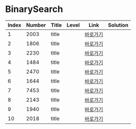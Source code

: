 # BinarySearch

| Index | Number | Title | Level | Link                                             | Solution |
| ----- | ------ | ----- | ----- | ------------------------------------------------ | -------- |
| 1     | 2003   | title |       | [바로가기](https://www.acmicpc.net/problem/2003) |          |
| 2     | 1806   | title |       | [바로가기](https://www.acmicpc.net/problem/1806) |          |
| 3     | 2230   | title |       | [바로가기](https://www.acmicpc.net/problem/2230) |          |
| 4     | 1484   | title |       | [바로가기](https://www.acmicpc.net/problem/1484) |          |
| 5     | 2470   | title |       | [바로가기](https://www.acmicpc.net/problem/2470) |          |
| 6     | 1644   | title |       | [바로가기](https://www.acmicpc.net/problem/1644) |          |
| 7     | 7453   | title |       | [바로가기](https://www.acmicpc.net/problem/7453) |          |
| 8     | 2143   | title |       | [바로가기](https://www.acmicpc.net/problem/2143) |          |
| 9     | 1940   | title |       | [바로가기](https://www.acmicpc.net/problem/1940) |          |
| 10    | 2018   | title |       | [바로가기](https://www.acmicpc.net/problem/2018) |          |
